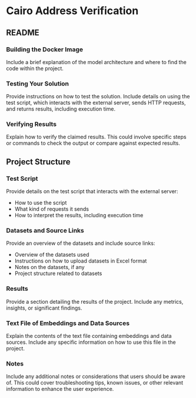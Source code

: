 # Cairo Address Verification

## README

### Building the Docker Image

Include a brief explanation of the model architecture and where to find the code within the project.

### Testing Your Solution

Provide instructions on how to test the solution. Include details on using the test script, which interacts with the external server, sends HTTP requests, and returns results, including execution time.

### Verifying Results

Explain how to verify the claimed results. This could involve specific steps or commands to check the output or compare against expected results.

## Project Structure

### Test Script

Provide details on the test script that interacts with the external server:

- How to use the script
- What kind of requests it sends
- How to interpret the results, including execution time

### Datasets and Source Links

Provide an overview of the datasets and include source links:

- Overview of the datasets used
- Instructions on how to upload datasets in Excel format
- Notes on the datasets, if any
- Project structure related to datasets

### Results

Provide a section detailing the results of the project. Include any metrics, insights, or significant findings.

### Text File of Embeddings and Data Sources

Explain the contents of the text file containing embeddings and data sources. Include any specific information on how to use this file in the project.

### Notes

Include any additional notes or considerations that users should be aware of. This could cover troubleshooting tips, known issues, or other relevant information to enhance the user experience.
